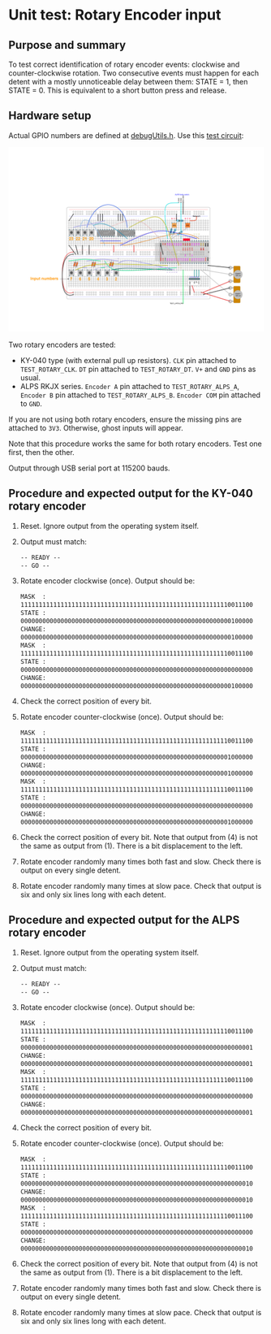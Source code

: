# Unit test: Rotary Encoder input

## Purpose and summary

To test correct identification of rotary encoder events: clockwise and counter-clockwise rotation. Two consecutive events must happen for each detent with a mostly unnoticeable delay between them: STATE = 1, then STATE = 0. This is equivalent to a short button press and release.

## Hardware setup

Actual GPIO numbers are defined at [debugUtils.h](./debugUtils.h).
Use this [test circuit](../../Protoboards/TestBoard1.diy):

![Test circuit image](../../Protoboards/TestBoard1.png)

Two rotary encoders are tested:

- KY-040 type (with external pull up resistors). `CLK` pin attached to `TEST_ROTARY_CLK`. `DT` pin attached to `TEST_ROTARY_DT`. `V+` and `GND` pins as usual.
- ALPS RKJX series. `Encoder A` pin attached to `TEST_ROTARY_ALPS_A`, `Encoder B` pin attached to `TEST_ROTARY_ALPS_B`. `Encoder COM` pin attached to `GND`.

If you are not using both rotary encoders, ensure the missing pins are attached to `3V3`. Otherwise, ghost inputs will appear.

Note that this procedure works the same for both rotary encoders. Test one first, then the other.

Output through USB serial port at 115200 bauds.

## Procedure and expected output for the KY-040 rotary encoder

1. Reset. Ignore output from the operating system itself.
2. Output must match:

   ```text
   -- READY --
   -- GO --
   ```

3. Rotate encoder clockwise (once). Output should be:

   ```text
   MASK  : 1111111111111111111111111111111111111111111111111111111110011100
   STATE : 0000000000000000000000000000000000000000000000000000000000100000
   CHANGE: 0000000000000000000000000000000000000000000000000000000000100000
   MASK  : 1111111111111111111111111111111111111111111111111111111110011100
   STATE : 0000000000000000000000000000000000000000000000000000000000000000
   CHANGE: 0000000000000000000000000000000000000000000000000000000000100000
   ```

4. Check the correct position of every bit.
5. Rotate encoder counter-clockwise (once). Output should be:

   ```text
   MASK  : 1111111111111111111111111111111111111111111111111111111110011100
   STATE : 0000000000000000000000000000000000000000000000000000000001000000
   CHANGE: 0000000000000000000000000000000000000000000000000000000001000000
   MASK  : 1111111111111111111111111111111111111111111111111111111110011100
   STATE : 0000000000000000000000000000000000000000000000000000000000000000
   CHANGE: 0000000000000000000000000000000000000000000000000000000001000000
   ```

6. Check the correct position of every bit. Note that output from (4) is not the same as output from (1). There is a bit displacement to the left.
7. Rotate encoder randomly many times both fast and slow. Check there is output on every single detent.
8. Rotate encoder randomly many times at slow pace. Check that output is six and only six lines long with each detent.

## Procedure and expected output for the ALPS rotary encoder

1. Reset. Ignore output from the operating system itself.
2. Output must match:

   ```text
   -- READY --
   -- GO --
   ```

3. Rotate encoder clockwise (once). Output should be:

   ```text
   MASK  : 1111111111111111111111111111111111111111111111111111111110011100
   STATE : 0000000000000000000000000000000000000000000000000000000000000001
   CHANGE: 0000000000000000000000000000000000000000000000000000000000000001
   MASK  : 1111111111111111111111111111111111111111111111111111111110011100
   STATE : 0000000000000000000000000000000000000000000000000000000000000000
   CHANGE: 0000000000000000000000000000000000000000000000000000000000000001
   ```

4. Check the correct position of every bit.
5. Rotate encoder counter-clockwise (once). Output should be:

   ```text
   MASK  : 1111111111111111111111111111111111111111111111111111111110011100
   STATE : 0000000000000000000000000000000000000000000000000000000000000010
   CHANGE: 0000000000000000000000000000000000000000000000000000000000000010
   MASK  : 1111111111111111111111111111111111111111111111111111111110011100
   STATE : 0000000000000000000000000000000000000000000000000000000000000000
   CHANGE: 0000000000000000000000000000000000000000000000000000000000000010
   ```

6. Check the correct position of every bit. Note that output from (4) is not the same as output from (1). There is a bit displacement to the left.
7. Rotate encoder randomly many times both fast and slow. Check there is output on every single detent.
8. Rotate encoder randomly many times at slow pace. Check that output is six and only six lines long with each detent.
